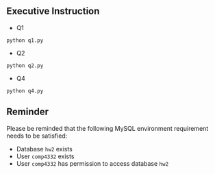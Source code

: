 ## Executive Instruction
- Q1
```
python q1.py
```
- Q2
```
python q2.py
```
- Q4
```
python q4.py
```

## Reminder
Please be reminded that the following MySQL environment requirement needs to be satisfied:
- Database `hw2` exists
- User `comp4332` exists
- User `comp4332` has permission to access database `hw2`
